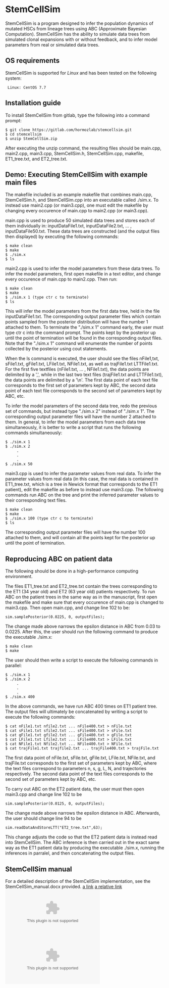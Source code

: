 # StemCellSim

StemCellSim is a program designed to infer the population dynamics of mutated HSCs from lineage trees using ABC (Approximate Bayesian Computation). StemCellSim has the ability to simulate data trees from simulated clonal expansions with or without feedback, and to infer model parameters from real or simulated data trees. 

## OS requirements
StemCellSim is supported for _Linux_ and has been tested on the following system:
     
     Linux: CentOS 7.7

## Installation guide

To install StemCellSim from gitlab, type the following into a command prompt:

```
$ git clone https://gitlab.com/hormozlab/stemcellsim.git
$ cd stemcellsim
$ unzip StemCellSim.zip
```

After executing the unzip command, the resulting files should be main.cpp, main2.cpp, main3.cpp, StemCellSim.h, StemCellSim.cpp, makefile, ET1_tree.txt, and ET2_tree.txt.

## Demo: Executing StemCellSim with example main files

The makefile included is an example makefile that combines main.cpp, StemCellSim.h, and StemCellSim.cpp into an executable called ./sim.x. To instead use main2.cpp (or main3.cpp), one must edit the makefile by changing every occurence of main.cpp to main2.cpp (or main3.cpp).

main.cpp is used to produce 50 simulated data trees and stores each of them individually in: inputDataFile1.txt, inputDataFile2.txt, ... , inputDataFile50.txt. These data trees are constructed (and the output files then displayed) by executing the following commands:

```
$ make clean
$ make
$ ./sim.x
$ ls
```

main2.cpp is used to infer the model parameters from these data trees. To infer the model parameters, first open makefile in a text editor, and change every occurence of main.cpp to main2.cpp. Then run:

```
$ make clean
$ make
$ ./sim.x 1 (type ctr c to terminate)
$ ls
```

This will infer the model parameters from the first data tree, held in the file inputDataFile1.txt. The corresponding output parameter files which contain points sampled from the posterior distribution will have the number 1 attached to them. To terminate the "./sim.x 1" command early, the user must type ctr c into the command prompt. The points kept by the posterior up until the point of termination will be found in the corresponding output files. Note that the "./sim.x 1" command will enumerate the number of points collected by the posterior using cout statements.

When the ls command is executed, the user should see the files nFile1,txt, sFile1.txt, gFile1.txt, LFile1.txt, NFile1.txt, as well as trajFile1.txt LTTFile1.txt. For the first five textfiles (nFile1.txt, ... , NFile1.txt), the data points are delimited by a ',', while in the last two text files (trajFile1.txt and LTTFile1.txt), the data points are delimited by a '\n'. The first data point of each text file corresponds to the first set of parameters kept by ABC, the second data point of each text file corresponds to the second set of parameters kept by ABC, etc.

To infer the model parameters of the second data tree, redo the previous set of commands, but instead type "./sim.x 2" instead of "./sim.x 1". The corresponding output parameter files will have the number 2 attached to them. In general, to infer the model parameters from each data tree simultaneously, it is better to write a script that runs the following commands simultaneously:

```
$ ./sim.x 1
$ ./sim.x 2
     .
     .
     .
$ ./sim.x 50
```

main3.cpp is used to infer the parameter values from real data. To infer the parameter values from real data (in this case, the real data is contained in ET1_tree.txt, which is a tree in Newick format that corresponds to the ET1 patient), edit the makefile as before to instead use main3.cpp. The following commands run ABC on the tree and print the inferred parameter values to their corresponding text files.

```
$ make clean
$ make
$ ./sim.x 100 (type ctr c to terminate)
$ ls
```

The corresponding output parameter files will have the number 100 attached to them, and will contain all the points kept for the posterior up until the point of termination.

## Reproducing ABC on patient data

The following should be done in a high-performance computing environment.

The files ET1_tree.txt and ET2_tree.txt contain the trees corresponding to the ET1 (34 year old) and ET2 (63 year old) patients respectively. To run ABC on the patient trees in the same way as in the manuscript, first open the makefile and make sure that every occurence of main.cpp is changed to main3.cpp. Then open main.cpp, and change line 102 to be:

```
sim.samplePosterior(0.0225, 0, outputFiles);
```

The change made above narrows the epsilon distance in ABC from 0.03 to 0.0225. After this, the user should run the following command to produce the executable ./sim.x:

```
$ make clean
$ make
```

The user should then write a script to execute the following commands in parallel:

```
$ ./sim.x 1
$ ./sim.x 2
     .
     .
     .
$ ./sim.x 400
```

In the above commands, we have run ABC 400 times on ET1 patient tree. The output files will ultimately be concatenated by writing a script to execute the following commands:

```
$ cat nFile1.txt nfile2.txt ... nFile400.txt > nFile.txt
$ cat sFile1.txt sfile2.txt ... sFile400.txt > sFile.txt
$ cat gFile1.txt gfile2.txt ... gFile400.txt > gFile.txt
$ cat LFile1.txt Lfile2.txt ... LFile400.txt > LFile.txt
$ cat NFile1.txt Nfile2.txt ... NFile400.txt > NFile.txt
$ cat trajFile1.txt trajfile2.txt ... trajFile400.txt > trajFile.txt 
```

The first data point of nFile.txt, sFile.txt, gFile.txt, LFile.txt, NFile.txt, and trajFile.txt corresponds to the first set of parameters kept by ABC, where the text files correspond to parameters n, s, g, L, N, and trajectories respectively. The second data point of the text files corresponds to the second set of parameters kept by ABC, etc.

To carry out ABC on the ET2 patient data, the user must then open main3.cpp and change line 102 to be

```
sim.samplePosterior(0.0125, 0, outputFiles);
```

The change made above narrows the epsilon distance in ABC. Afterwards, the user should change line 94 to be

```
sim.readDataAndStoreLTT("ET2_tree.txt",63);
```

This change adjusts the code so that the ET2 patient data is instead read into StemCellSim. The ABC inference is then carried out in the exact same way as the ET1 patient data by producing the executable ./sim.x, running the inferences in parralel, and then concatenating the output files.

## StemCellSim manual
For a detailed description of the StemCellSim implementation, see the StemCellSim_manual.docx provided.
[a link](https://github.com/hormozlab/stemcellsim/StemCellSim_manual.docx)
[a relative link](StemCellSim_manual.docx)
![ALT](https://github.com/hormozlab/stemcellsim/StemCellSim_manual.docx)
![ALT](StemCellSim_manual.docx)

